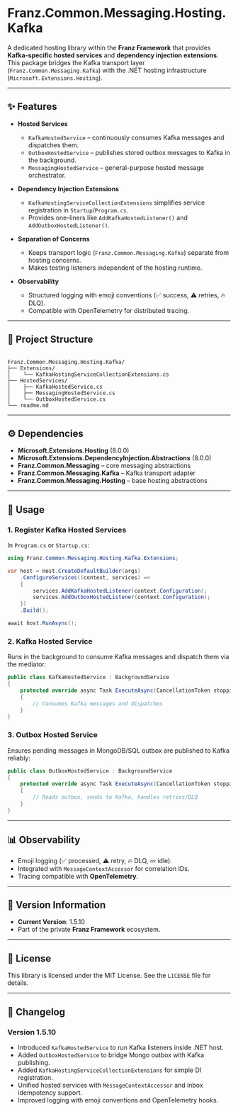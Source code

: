 ﻿
# Franz.Common.Messaging.Hosting.Kafka

A dedicated hosting library within the **Franz Framework** that provides **Kafka-specific hosted services** and **dependency injection extensions**.  
This package bridges the Kafka transport layer (`Franz.Common.Messaging.Kafka`) with the .NET hosting infrastructure (`Microsoft.Extensions.Hosting`).

---

## ✨ Features

- **Hosted Services**
  - `KafkaHostedService` – continuously consumes Kafka messages and dispatches them.
  - `OutboxHostedService` – publishes stored outbox messages to Kafka in the background.
  - `MessagingHostedService` – general-purpose hosted message orchestrator.

- **Dependency Injection Extensions**
  - `KafkaHostingServiceCollectionExtensions` simplifies service registration in `Startup`/`Program.cs`.
  - Provides one-liners like `AddKafkaHostedListener()` and `AddOutboxHostedListener()`.

- **Separation of Concerns**
  - Keeps transport logic (`Franz.Common.Messaging.Kafka`) separate from hosting concerns.
  - Makes testing listeners independent of the hosting runtime.

- **Observability**
  - Structured logging with emoji conventions (✅ success, ⚠️ retries, 🔥 DLQ).
  - Compatible with OpenTelemetry for distributed tracing.

---

## 📂 Project Structure

```

Franz.Common.Messaging.Hosting.Kafka/
├── Extensions/
│    └── KafkaHostingServiceCollectionExtensions.cs
├── HostedServices/
│    ├── KafkaHostedService.cs
│    ├── MessagingHostedService.cs
│    └── OutboxHostedService.cs
└── readme.md

````

---

## ⚙️ Dependencies

- **Microsoft.Extensions.Hosting** (8.0.0)  
- **Microsoft.Extensions.DependencyInjection.Abstractions** (8.0.0)  
- **Franz.Common.Messaging** – core messaging abstractions  
- **Franz.Common.Messaging.Kafka** – Kafka transport adapter  
- **Franz.Common.Messaging.Hosting** – base hosting abstractions  

---

## 🚀 Usage

### 1. Register Kafka Hosted Services

In `Program.cs` or `Startup.cs`:

```csharp
using Franz.Common.Messaging.Hosting.Kafka.Extensions;

var host = Host.CreateDefaultBuilder(args)
    .ConfigureServices((context, services) =>
    {
        services.AddKafkaHostedListener(context.Configuration);
        services.AddOutboxHostedListener(context.Configuration);
    })
    .Build();

await host.RunAsync();
````

### 2. Kafka Hosted Service

Runs in the background to consume Kafka messages and dispatch them via the mediator:

```csharp
public class KafkaHostedService : BackgroundService
{
    protected override async Task ExecuteAsync(CancellationToken stoppingToken)
    {
        // Consumes Kafka messages and dispatches
    }
}
```

### 3. Outbox Hosted Service

Ensures pending messages in MongoDB/SQL outbox are published to Kafka reliably:

```csharp
public class OutboxHostedService : BackgroundService
{
    protected override async Task ExecuteAsync(CancellationToken stoppingToken)
    {
        // Reads outbox, sends to Kafka, handles retries/DLQ
    }
}
```

---

## 📊 Observability

* Emoji logging (✅ processed, ⚠️ retry, 🔥 DLQ, 💤 idle).
* Integrated with `MessageContextAccessor` for correlation IDs.
* Tracing compatible with **OpenTelemetry**.

---

## 📝 Version Information

* **Current Version**: 1.5.10
* Part of the private **Franz Framework** ecosystem.

---

## 📜 License

This library is licensed under the MIT License. See the `LICENSE` file for details.

---

## 📖 Changelog

### Version 1.5.10

* Introduced `KafkaHostedService` to run Kafka listeners inside .NET host.
* Added `OutboxHostedService` to bridge Mongo outbox with Kafka publishing.
* Added `KafkaHostingServiceCollectionExtensions` for simple DI registration.
* Unified hosted services with `MessageContextAccessor` and inbox idempotency support.
* Improved logging with emoji conventions and OpenTelemetry hooks.
